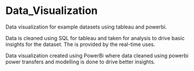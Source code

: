 # Data_Visualization
Data visualization for example datasets using tableau and powerbi.

Data is cleaned using SQL for tableau and taken for analysis to drive basic insights for the dataset. The is provided by the real-time uses.

Data visualization created using PowerBi where data cleaned using powerbi power transfers and modelling is done to drive better insights.
